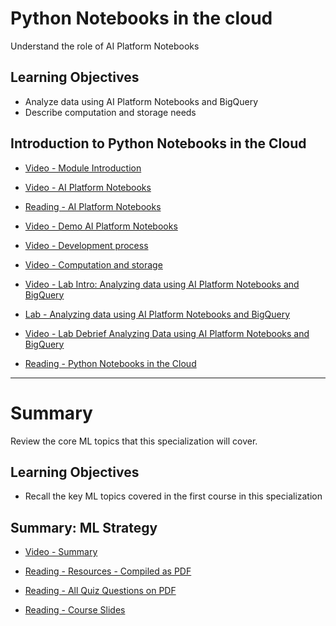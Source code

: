 # Python Notebooks in the cloud

Understand the role of AI Platform Notebooks

## Learning Objectives

- Analyze data using AI Platform Notebooks and BigQuery
- Describe computation and storage needs

## Introduction to Python Notebooks in the Cloud

- [Video - Module Introduction](https://www.coursera.org/learn/google-machine-learning/lecture/uxTlE/module-introduction)

- [Video - AI Platform Notebooks](https://www.coursera.org/learn/google-machine-learning/lecture/G1vl8/ai-platform-notebooks)

- [Reading - AI Platform Notebooks](https://www.coursera.org/learn/google-machine-learning/supplement/A2aZ8/ai-platform-notebooks)

- [Video - Demo AI Platform Notebooks](https://www.coursera.org/learn/google-machine-learning/lecture/hFr5g/demo-ai-platform-notebooks)

- [Video - Development process](https://www.coursera.org/learn/google-machine-learning/lecture/fs2lH/development-process)

- [Video - Computation and storage](https://www.coursera.org/learn/google-machine-learning/lecture/wZEHP/computation-and-storage)

- [Video - Lab Intro: Analyzing data using AI Platform Notebooks and BigQuery](https://www.coursera.org/learn/google-machine-learning/lecture/ncwjC/lab-intro-analyzing-data-using-ai-platform-notebooks-and-bigquery)

- [Lab - Analyzing data using AI Platform Notebooks and BigQuery](./Labs/airline-delays.ipynb)

- [Video - Lab Debrief Analyzing Data using AI Platform Notebooks and BigQuery](https://www.coursera.org/learn/google-machine-learning/lecture/Cj3hg/lab-debrief-analyzing-data-using-ai-platform-notebooks-and-bigquery)

- [Reading - Python Notebooks in the Cloud](https://www.coursera.org/learn/google-machine-learning/supplement/SvFv3/python-notebooks-in-the-cloud)

---

# Summary

Review the core ML topics that this specialization will cover.

## Learning Objectives

- Recall the key ML topics covered in the first course in this specialization

## Summary: ML Strategy

- [Video - Summary](https://www.coursera.org/learn/google-machine-learning/lecture/ojgcG/summary)

- [Reading - Resources - Compiled as PDF](https://www.coursera.org/learn/google-machine-learning/supplement/QNGi0/resources-compiled-as-pdf)

- [Reading - All Quiz Questions on PDF](https://www.coursera.org/learn/google-machine-learning/supplement/oB8vV/all-quiz-questions-on-pdf)

- [Reading - Course Slides](https://www.coursera.org/learn/google-machine-learning/supplement/WGlyW/course-slides)